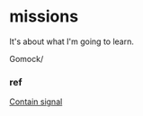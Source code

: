# missions
It's about what I'm going to learn.


Gomock/ 

### ref

[Contain signal](https://www.myway5.com/index.php/2020/01/18/%e5%ae%b9%e5%99%a8%e4%b8%ad%e7%a8%8b%e5%ba%8f%e7%9a%84%e4%bf%a1%e5%8f%b7%e6%8d%95%e6%8d%89/)
